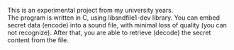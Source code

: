 This is an experimental project from my university years.   
The program is written in C, using libsndfile1-dev library. You can embed secret data (encode) into a sound file, with minimal loss of quality (you can not recognize). After that, you are able to retrieve (decode) the secret content from the file.
